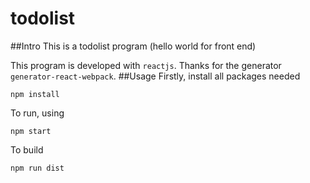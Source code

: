 # todolist
##Intro
This is a todolist program (hello world for front end)

This program is developed with `reactjs`. Thanks for the generator `generator-react-webpack`.
##Usage
Firstly, install all packages needed 
```
npm install
```
To run, using
```
npm start
```

To build
```
npm run dist
```
